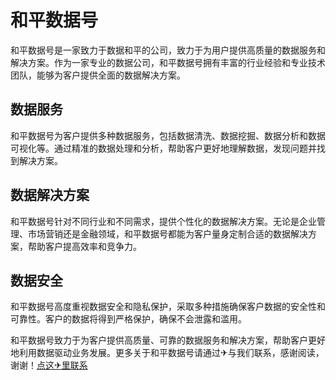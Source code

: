 # 和平数据号

和平数据号是一家致力于数据和平的公司，致力于为用户提供高质量的数据服务和解决方案。作为一家专业的数据公司，和平数据号拥有丰富的行业经验和专业技术团队，能够为客户提供全面的数据解决方案。

## 数据服务

和平数据号为客户提供多种数据服务，包括数据清洗、数据挖掘、数据分析和数据可视化等。通过精准的数据处理和分析，帮助客户更好地理解数据，发现问题并找到解决方案。

## 数据解决方案

和平数据号针对不同行业和不同需求，提供个性化的数据解决方案。无论是企业管理、市场营销还是金融领域，和平数据号都能为客户量身定制合适的数据解决方案，帮助客户提高效率和竞争力。

## 数据安全

和平数据号高度重视数据安全和隐私保护，采取多种措施确保客户数据的安全性和可靠性。客户的数据将得到严格保护，确保不会泄露和滥用。

和平数据号致力于为客户提供高质量、可靠的数据服务和解决方案，帮助客户更好地利用数据驱动业务发展。更多关于和平数据号请通过✈与我们联系，感谢阅读，谢谢！[点这✈里联系](https://ww.k02.cc)